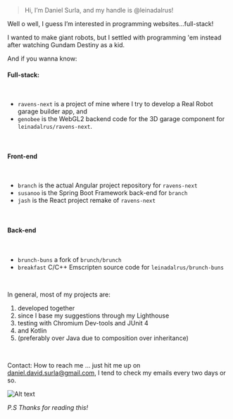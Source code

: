 > Hi, I’m Daniel Surla, and my handle is @leinadalrus!

Well o well, I guess I’m interested in programming websites...full-stack!

I wanted to make giant robots, but I settled with programming 'em instead after watching Gundam Destiny as a kid.

And if you wanna know: 

#### Full-stack:

<br>

- `ravens-next` is a project of mine where I try to develop a Real Robot garage builder app, and
- `genobee` is the WebGL2 backend code for the 3D garage component for `leinadalrus/ravens-next`.

<br>

#### Front-end

<br>

- `branch` is the actual Angular project repository for `ravens-next`
- `susanoo` is the Spring Boot Framework back-end for `branch`
- `jash` is the React project remake of `ravens-next`

<br>

#### Back-end

<br>

- `brunch-buns` a fork of `brunch/brunch`
- `breakfast` C/C++ Emscripten source code for `leinadalrus/brunch-buns`

<br>

In general, most of my projects are:

1. developed together
2. since I base my suggestions through my Lighthouse
3. testing with Chromium Dev-tools and JUnit 4
4. and Kotlin
5. (preferably over Java due to composition over inheritance)

<br>

Contact: How to reach me ... just hit me up on daniel.david.surla@gmail.com, I tend to check my emails every two days or so.

![Alt text](images/daniel01.jpg)

*P.S*
  *Thanks for reading this!*
<!---
leinadalrus/leinadalrus is a ✨ special ✨ repository because its `README.md` (this file) appears on your GitHub profile.
You can click the Preview link to take a look at your changes.
--->
